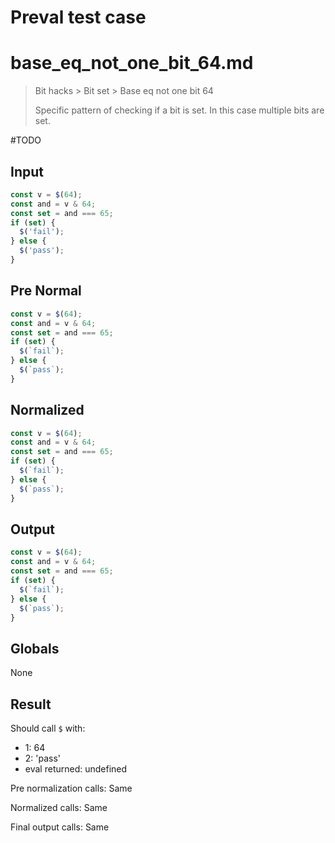 # Preval test case

# base_eq_not_one_bit_64.md

> Bit hacks > Bit set > Base eq not one bit 64
>
> Specific pattern of checking if a bit is set. In this case multiple bits are set.

#TODO

## Input

`````js filename=intro
const v = $(64);
const and = v & 64;
const set = and === 65;
if (set) {
  $('fail');
} else {
  $('pass');
}
`````

## Pre Normal

`````js filename=intro
const v = $(64);
const and = v & 64;
const set = and === 65;
if (set) {
  $(`fail`);
} else {
  $(`pass`);
}
`````

## Normalized

`````js filename=intro
const v = $(64);
const and = v & 64;
const set = and === 65;
if (set) {
  $(`fail`);
} else {
  $(`pass`);
}
`````

## Output

`````js filename=intro
const v = $(64);
const and = v & 64;
const set = and === 65;
if (set) {
  $(`fail`);
} else {
  $(`pass`);
}
`````

## Globals

None

## Result

Should call `$` with:
 - 1: 64
 - 2: 'pass'
 - eval returned: undefined

Pre normalization calls: Same

Normalized calls: Same

Final output calls: Same
